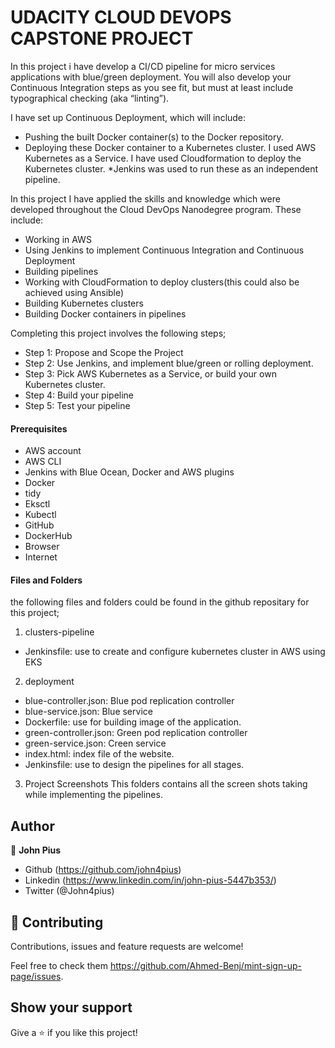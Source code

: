 # UDACITY CLOUD DEVOPS CAPSTONE PROJECT

In this project i have develop a CI/CD pipeline for micro services applications with blue/green deployment. You will also develop your Continuous Integration steps as you see fit, but must at least include typographical checking (aka “linting”).

I have set up Continuous Deployment, which will include:

* Pushing the built Docker container(s) to the Docker repository.
* Deploying these Docker container to a Kubernetes cluster. I used AWS Kubernetes as a Service. I have used Cloudformation to deploy the Kubernetes cluster. 
*Jenkins was used to run these as an independent pipeline.

In this project I have applied the skills and knowledge which were developed throughout the Cloud DevOps Nanodegree program. These include:

* Working in AWS
* Using Jenkins to implement Continuous Integration and Continuous Deployment
* Building pipelines
* Working with CloudFormation to deploy clusters(this could also be achieved using Ansible)
* Building Kubernetes clusters
* Building Docker containers in pipelines


Completing this project involves the following steps;
- Step 1: Propose and Scope the Project
- Step 2: Use Jenkins, and implement blue/green or rolling deployment.
- Step 3: Pick AWS Kubernetes as a Service, or build your own Kubernetes cluster.
- Step 4: Build your pipeline
- Step 5: Test your pipeline


#### Prerequisites

- AWS account
- AWS CLI
- Jenkins with Blue Ocean, Docker and AWS plugins
- Docker
- tidy
- Eksctl
- Kubectl
- GitHub
- DockerHub
- Browser
- Internet


#### Files and Folders
the following files and folders could be found in the github repositary for this project;

1. clusters-pipeline
- Jenkinsfile:  use to create and configure kubernetes cluster in AWS using EKS

2. deployment
- blue-controller.json: Blue pod replication controller
- blue-service.json: Blue service
- Dockerfile: use for building image of the application.
- green-controller.json: Green pod replication controller
- green-service.json: Creen service
- index.html:  index file of the website.
- Jenkinsfile: use to design the pipelines for all stages.

3. Project Screenshots
This folders contains all the screen shots taking while implementing the pipelines.


## Author

👤 **John Pius**

- Github (https://github.com/john4pius)
- Linkedin (https://www.linkedin.com/in/john-pius-5447b353/)
- Twitter (@John4pius)

## 🤝 Contributing

Contributions, issues and feature requests are welcome!

Feel free to check them https://github.com/Ahmed-Benj/mint-sign-up-page/issues.

## Show your support

Give a ⭐️ if you like this project!
